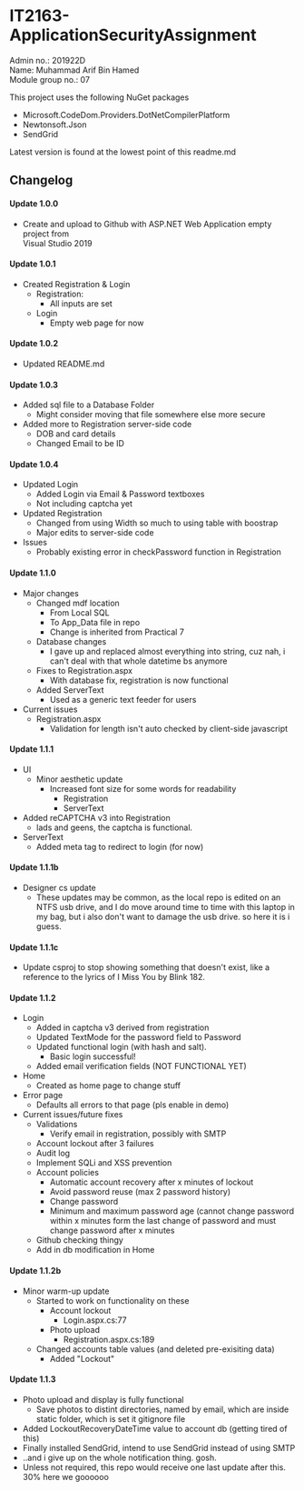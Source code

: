 # IT2163-ApplicationSecurityAssignment
Admin no.: 201922D \
Name: Muhammad Arif Bin Hamed \
Module group no.: 07

This project uses the following NuGet packages
* Microsoft.CodeDom.Providers.DotNetCompilerPlatform
* Newtonsoft.Json
* SendGrid

Latest version is found at the lowest point of this readme.md

## Changelog
#### Update 1.0.0
* Create and upload to Github with ASP.NET Web Application empty project from\
Visual Studio 2019

#### Update 1.0.1
* Created Registration & Login
    * Registration:
        * All inputs are set
    * Login
        * Empty web page for now

#### Update 1.0.2
* Updated README.md

#### Update 1.0.3
* Added sql file to a Database Folder
    * Might consider moving that file somewhere else more secure
* Added more to Registration server-side code
    * DOB and card details
    * Changed Email to be ID

#### Update 1.0.4
* Updated Login
    * Added Login via Email & Password textboxes
    * Not including captcha yet
* Updated Registration
    * Changed from using Width so much to using table with boostrap
    * Major edits to server-side code
* Issues
    * Probably existing error in checkPassword function in Registration

#### Update 1.1.0
* Major changes
    * Changed mdf location
        * From Local SQL
        * To App_Data file in repo
        * Change is inherited from Practical 7
    * Database changes
        * I gave up and replaced almost everything into string, cuz nah, i can't deal with that whole datetime bs anymore
    * Fixes to Registration.aspx
        * With database fix, registration is now functional
    * Added ServerText
        * Used as a generic text feeder for users
* Current issues
    * Registration.aspx
        * Validation for length isn't auto checked by client-side javascript

#### Update 1.1.1
* UI
    * Minor aesthetic update
        * Increased font size for some words for readability
            * Registration
            * ServerText
* Added reCAPTCHA v3 into Registration
    * lads and geens, the captcha is functional.
* ServerText
    * Added meta tag to redirect to login (for now)

#### Update 1.1.1b
* Designer cs update
    * These updates may be common, as the local repo is edited on an NTFS usb drive, and I do move around time to time with this laptop in my bag, but i also don't want to damage the usb drive. so here it is i guess.

#### Update 1.1.1c
* Update csproj to stop showing something that doesn't exist, like a reference to the lyrics of I Miss You by Blink 182.

#### Update 1.1.2
* Login
    * Added in captcha v3 derived from registration
    * Updated TextMode for the password field to Password
    * Updated functional login (with hash and salt). 
        * Basic login successful!
    * Added email verification fields (NOT FUNCTIONAL YET)
* Home
    * Created as home page to change stuff
* Error page
    * Defaults all errors to that page (pls enable in demo)
* Current issues/future fixes
    * Validations
        * Verify email in registration, possibly with SMTP
    * Account lockout after 3 failures
    * Audit log
    * Implement SQLi and XSS prevention
    * Account policies
        * Automatic account recovery after x minutes of lockout
        * Avoid password reuse (max 2 password history)
        * Change password
        * Minimum and maximum password age (cannot change password within x minutes form the last change of password and must change password after x minutes
    * Github checking thingy
    * Add in db modification in Home

#### Update 1.1.2b
* Minor warm-up update
    * Started to work on functionality on these
        * Account lockout
            * Login.aspx.cs:77
        * Photo upload
            * Registration.aspx.cs:189
    * Changed accounts table values (and deleted pre-exisiting data)
        * Added "Lockout"

#### Update 1.1.3
* Photo upload and display is fully functional
    * Save photos to distint directories, named by email, which are inside static folder, which is set it gitignore file
* Added LockoutRecoveryDateTime value to account db (getting tired of this)
* Finally installed SendGrid, intend to use SendGrid instead of using SMTP
* ..and i give up on the whole notification thing. gosh.
* Unless not required, this repo would receive one last update after this. 30% here we goooooo







